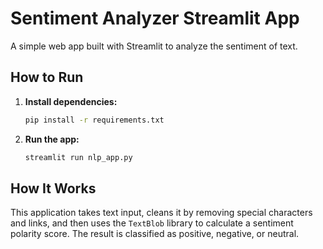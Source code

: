 # Sentiment Analyzer Streamlit App

A simple web app built with Streamlit to analyze the sentiment of text.

## How to Run

1.  **Install dependencies:**
    ```bash
    pip install -r requirements.txt
    ```

2.  **Run the app:**
    ```bash
    streamlit run nlp_app.py
    ```

## How It Works

This application takes text input, cleans it by removing special characters and links, and then uses the `TextBlob` library to calculate a sentiment polarity score. The result is classified as positive, negative, or neutral.
